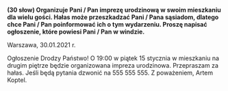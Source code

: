 **(30 słow) Organizuje Pani / Pan imprezę urodzinową w swoim mieszkaniu dla wielu gości. Hałas może przeszkadzać Pani / Pana sąsiadom, dlatego chce Pani / Pan poinformować ich o tym wydarzeniu. Proszę napisać ogłoszenie, które powiesi Pani / Pan w windzie.**

Warszawa, 30.01.2021 r.

Ogłoszenie
Drodzy Państwo!
O 19:00 w piątek 15 stycznia w mieszkaniu na drugim piętrze będzie organizowana impreza urodzinowa.
Przepraszam za hałas.
Jeśli będą pytania dzwonić na 555 555 555.
Z poważeniem, Artem Koptel.
